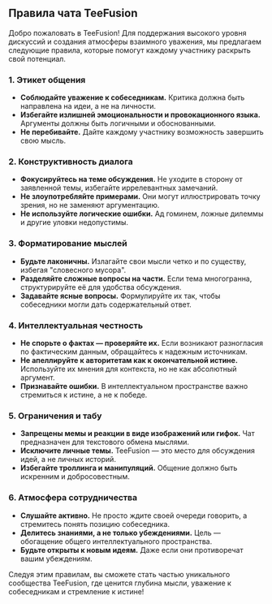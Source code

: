 
## Правила чата TeeFusion

Добро пожаловать в TeeFusion! Для поддержания высокого уровня дискуссий и создания атмосферы взаимного уважения, мы предлагаем следующие правила, которые помогут каждому участнику раскрыть свой потенциал.

### **1. Этикет общения**
- **Соблюдайте уважение к собеседникам.** Критика должна быть направлена на идеи, а не на личности.
- **Избегайте излишней эмоциональности и провокационного языка.** Аргументы должны быть логичными и обоснованными.
- **Не перебивайте.** Дайте каждому участнику возможность завершить свою мысль.

### **2. Конструктивность диалога**
- **Фокусируйтесь на теме обсуждения.** Не уходите в сторону от заявленной темы, избегайте иррелевантных замечаний.
- **Не злоупотребляйте примерами.** Они могут иллюстрировать точку зрения, но не заменяют аргументацию.
- **Не используйте логические ошибки.** Ад гоминем, ложные дилеммы и другие уловки недопустимы.

### **3. Форматирование мыслей**
- **Будьте лаконичны.** Излагайте свои мысли четко и по существу, избегая "словесного мусора".
- **Разделяйте сложные вопросы на части.** Если тема многогранна, структурируйте её для удобства обсуждения.
- **Задавайте ясные вопросы.** Формулируйте их так, чтобы собеседники могли дать содержательный ответ.

### **4. Интеллектуальная честность**
- **Не спорьте о фактах — проверяйте их.** Если возникают разногласия по фактическим данным, обращайтесь к надежным источникам.
- **Не апеллируйте к авторитетам как к окончательной истине.** Используйте их мнения для контекста, но не как абсолютный аргумент.
- **Признавайте ошибки.** В интеллектуальном пространстве важно стремиться к истине, а не к победе.

### **5. Ограничения и табу**
- **Запрещены мемы и реакции в виде изображений или гифок.** Чат предназначен для текстового обмена мыслями.
- **Исключите личные темы.** TeeFusion — это место для обсуждения идей, а не личных историй.
- **Избегайте троллинга и манипуляций.** Общение должно быть искренним и добросовестным.

### **6. Атмосфера сотрудничества**
- **Слушайте активно.** Не просто ждите своей очереди говорить, а стремитесь понять позицию собеседника.
- **Делитесь знаниями, а не только убеждениями.** Цель — обогащение общего интеллектуального пространства.
- **Будьте открыты к новым идеям.** Даже если они противоречат вашим убеждениям.

Следуя этим правилам, вы сможете стать частью уникального сообщества TeeFusion, где ценится глубина мысли, уважение к собеседникам и стремление к истине!


